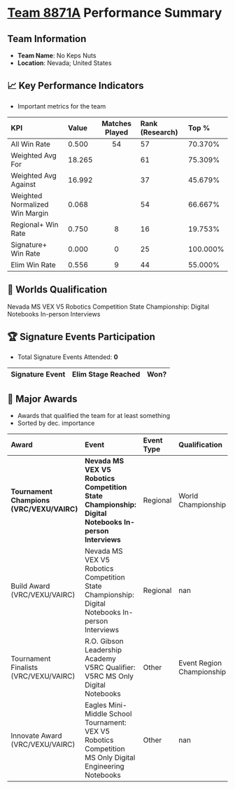 # [Team 8871A](https://https://www.robotevents.com/teams/V5RC/8871A) Performance Summary

##  Team Information
- **Team Name**: No Keps Nuts
- **Location**: Nevada; United States

## 📈 Key Performance Indicators
- Important metrics for the team

| KPI | Value | Matches Played | Rank (Research) | Top % |
|:---|:-----|:--------------:|:----|:-----|
| All Win Rate | 0.500 | 54 | 57 | 70.370% |
| Weighted Avg For | 18.265 |  | 61 | 75.309% |
| Weighted Avg Against | 16.992 |  | 37 | 45.679% |
| Weighted Normalized Win Margin | 0.068 |  | 54 | 66.667% |
| Regional+ Win Rate | 0.750 | 8 | 16 | 19.753% |
| Signature+ Win Rate | 0.000 | 0 | 25 | 100.000% |
| Elim Win Rate | 0.556 | 9 | 44 | 55.000% |


## 🎯 Worlds Qualification
Nevada MS VEX V5 Robotics Competition State Championship: Digital Notebooks In-person Interviews

## 🏆 Signature Events Participation
- Total Signature Events Attended: **0**

| Signature Event | Elim Stage Reached | Won? |
|:----------------|:-------------------|:----|


## 🥇 Major Awards
- Awards that qualified the team for at least something
- Sorted by dec. importance

| Award | Event | Event Type | Qualification |
|:------|:------|:-----------|:--------------|
| **Tournament Champions (VRC/VEXU/VAIRC)** | **Nevada MS VEX V5 Robotics Competition State Championship: Digital Notebooks In-person Interviews** | Regional | World Championship |
| Build Award (VRC/VEXU/VAIRC) | Nevada MS VEX V5 Robotics Competition State Championship: Digital Notebooks In-person Interviews | Regional | nan |
| Tournament Finalists (VRC/VEXU/VAIRC) | R.O. Gibson Leadership Academy V5RC Qualifier: V5RC MS Only Digital Notebooks | Other | Event Region Championship |
| Innovate Award (VRC/VEXU/VAIRC) | Eagles Mini-Middle School Tournament: VEX V5 Robotics Competition MS Only Digital Engineering Notebooks | Other | nan |

